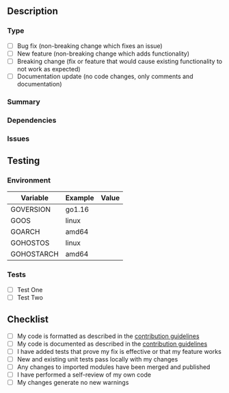 ## Description

### Type

- [ ] Bug fix (non-breaking change which fixes an issue)
- [ ] New feature (non-breaking change which adds functionality)
- [ ] Breaking change (fix or feature that would cause existing functionality to not work as expected)
- [ ] Documentation update (no code changes, only comments and documentation)

### Summary

<!-- - added ... to ... -->
<!-- - updated ... to fix ... -->
<!-- - removed ... to fix ... -->

### Dependencies

<!-- - [module](url) provides ... for ... -->

### Issues

<!-- - Fixed #issue -->
<!-- - Fixed #issue -->

## Testing

### Environment

<!-- Please include details of the runtime environments for which this has been tested. -->
<!-- If you don't change any environment variables at run time, the output from `go env` will work. -->
<!-- If you change any variables at runtime, please update them below. -->
<!-- For multiple environments, add additional value columns. -->

| Variable   | Example | Value |
| ---------- | ------- | ----- |
| GOVERSION  | go1.16  |       |
| GOOS       | linux   |       |
| GOARCH     | amd64   |       |
| GOHOSTOS   | linux   |       |
| GOHOSTARCH | amd64   |       |

### Tests

<!-- Please describe the tests that you ran on your changes. -->
<!-- Please also provide instructions so we can reproduce the tests. -->

- [ ] Test One
- [ ] Test Two

## Checklist

- [ ] My code is formatted as described in the [contribution guidelines](../CONTRIBUTING.md#formatting)
- [ ] My code is documented as described in the [contribution guidelines](../CONTRIBUTING.md#comments-and-documentation)
- [ ] I have added tests that prove my fix is effective or that my feature works
- [ ] New and existing unit tests pass locally with my changes
- [ ] Any changes to imported modules have been merged and published
- [ ] I have performed a self-review of my own code
- [ ] My changes generate no new warnings
